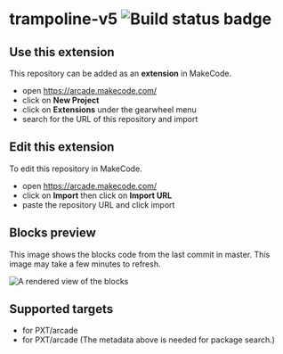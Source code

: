 # trampoline-v5 ![Build status badge](https://github.com/rmanlandro/trampoline-v5/workflows/MakeCode/badge.svg)



## Use this extension

This repository can be added as an **extension** in MakeCode.

* open https://arcade.makecode.com/
* click on **New Project**
* click on **Extensions** under the gearwheel menu
* search for the URL of this repository and import

## Edit this extension

To edit this repository in MakeCode.

* open https://arcade.makecode.com/
* click on **Import** then click on **Import URL**
* paste the repository URL and click import

## Blocks preview

This image shows the blocks code from the last commit in master.
This image may take a few minutes to refresh.

![A rendered view of the blocks](https://github.com/rmanlandro/trampoline-v5/raw/master/.makecode/blocks.png)

## Supported targets

* for PXT/arcade
* for PXT/arcade
(The metadata above is needed for package search.)

